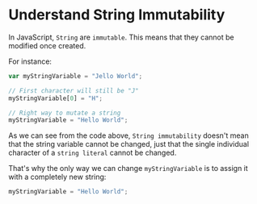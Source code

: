 # Understand String Immutability

In JavaScript, `String` are `immutable`. This means that they cannot be modified once created.

For instance:

```js
var myStringVariable = "Jello World";

// First character will still be "J"
myStringVariable[0] = "H";

// Right way to mutate a string
myStringVariable = "Hello World";
```

As we can see from the code above, `String immutability` doesn't mean that the string variable cannot be changed, just that the single individual character of a `string literal` cannot be changed.

That's why the only way we can change `myStringVariable` is to assign it with a completely new string:

```js
myStringVariable = "Hello World";
```
